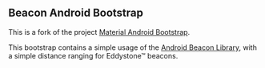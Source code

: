 ## Beacon Android Bootstrap 

This is a fork of the project [Material Android Bootstrap](https://github.com/code-troopers/material-android-bootstrap/).

This bootstrap contains a simple usage of the [Android Beacon Library](https://altbeacon.github.io/android-beacon-library/), with a simple distance ranging for Eddystone™ beacons.
